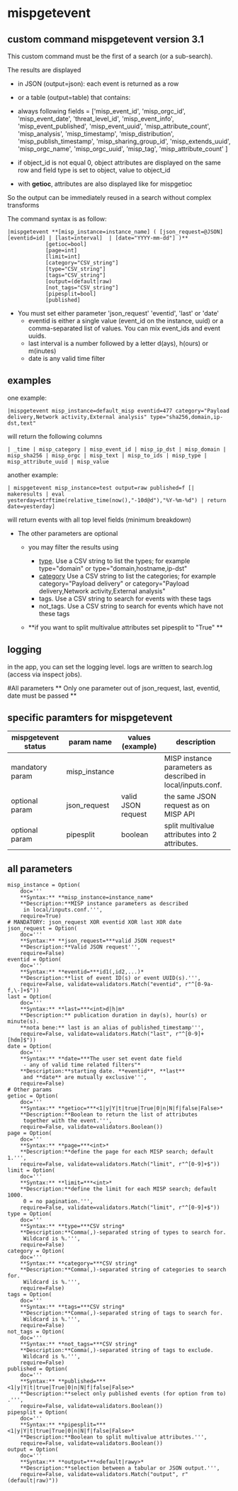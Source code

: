# mispgetevent
## custom command mispgetevent version 3.1
This custom command must be the first of a search (or a sub-search).

The results are displayed
 - in JSON (output=json): each event is returned as a row
 - or a table (output=table) that contains:  

- always following fields = ['misp_event_id', 'misp_orgc_id', 'misp_event_date', 'threat_level_id', 'misp_event_info', 'misp_event_published', 'misp_event_uuid', 'misp_attribute_count', 'misp_analysis', 'misp_timestamp', 'misp_distribution', 'misp_publish_timestamp', 'misp_sharing_group_id', 'misp_extends_uuid', 'misp_orgc_name', 'misp_orgc_uuid', 'misp_tag', 'misp_attribute_count' ]
- if object_id is not equal 0, object attributes are displayed on the same row and field type is set to object, value to object_id
- with **getioc**, attributes are also displayed like for mispgetioc

So the output can be immediately reused in a search without complex transforms

The command syntax is as follow:

    |mispgetevent **[misp_instance=instance_name] ( [json_request=@JSON] [eventid=id] | [last=interval]  | [date="YYYY-mm-dd"] )**
                [getioc=bool]
                [page=int]
                [limit=int]
                [category="CSV_string"]
                [type="CSV_string"]
                [tags="CSV_string"]
                [output=(default|raw)
                [not_tags="CSV_string"]
                [pipesplit=bool]
                [published]


- You must set either parameter 'json_request' 'eventid', 'last' or 'date'
    + eventid is either a single value (event_id on the instance, uuid) or a comma-separated list of values. You can mix event_ids and event uuids.
    + last interval is a number followed by a letter d(ays), h(ours) or m(inutes)
    + date is any valid time filter

## examples
one example:

    |mispgetevent misp_instance=default_misp eventid=477 category="Payload delivery,Network activity,External analysis" type="sha256,domain,ip-dst,text"

will return the following columns

    | _time | misp_category | misp_event_id | misp_ip_dst | misp_domain | misp_sha256 | misp_orgc | misp_text | misp_to_ids | misp_type | misp_attribute_uuid | misp_value

another example:

    | mispgetevent misp_instance=test output=raw published=f [| makeresults | eval yesterday=strftime(relative_time(now(),"-10d@d"),"%Y-%m-%d") | return date=yesterday]

will return events with all top level fields (minimum breakdown)

- The other parameters are optional
    + you may filter the results using
        - [type](https://www.circl.lu/doc/misp/categories-and-types/#types). Use a CSV string to list the types; for example type="domain" or type="domain,hostname,ip-dst"
        - [category](https://www.circl.lu/doc/misp/categories-and-types/#categories) Use a CSV string to list the categories; for example category="Payload delivery" or category="Payload delivery,Network activity,External analysis"
        - tags. Use a CSV string to search for events with these tags
        - not_tags. Use a CSV string to search for events which have not these tags

    + **if you want to split multivalue attributes set pipesplit to "True" **  


## logging
in the app, you can set the logging level. logs are written to search.log (access via inspect jobs).

#All parameters
** Only one parameter out of json_request, last, eventid, date must be passed **
## specific paramters for mispgetevent
| mispgetevent status | param name | values (example) | description |
| --- | --- | --- | --- |
| mandatory param | misp_instance | | MISP instance parameters as described in local/inputs.conf. |
| optional param | json_request | valid JSON request | the same JSON request as on MISP API |
| optional param | pipesplit | boolean | split multivalue attributes into 2 attributes. |

## all parameters
    misp_instance = Option(
        doc='''
        **Syntax:** **misp_instance=instance_name*
        **Description:**MISP instance parameters as described
         in local/inputs.conf.''',
        require=True)
    # MANDATORY: json_request XOR eventid XOR last XOR date
    json_request = Option(
        doc='''
        **Syntax:** **json_request=***valid JSON request*
        **Description:**Valid JSON request''',
        require=False)
    eventid = Option(
        doc='''
        **Syntax:** **eventid=***id1(,id2,...)*
        **Description:**list of event ID(s) or event UUID(s).''',
        require=False, validate=validators.Match("eventid", r"^[0-9a-f,\-]+$"))
    last = Option(
        doc='''
        **Syntax:** **last=***<int>d|h|m*
        **Description:** publication duration in day(s), hour(s) or minute(s).
        **nota bene:** last is an alias of published_timestamp''',
        require=False, validate=validators.Match("last", r"^[0-9]+[hdm]$"))
    date = Option(
        doc='''
        **Syntax:** **date=***The user set event date field
         - any of valid time related filters"*
        **Description:**starting date. **eventid**, **last**
         and **date** are mutually exclusive''',
        require=False)
    # Other params
    getioc = Option(
        doc='''
        **Syntax:** **getioc=***<1|y|Y|t|true|True|0|n|N|f|false|False>*
        **Description:**Boolean to return the list of attributes
         together with the event.''',
        require=False, validate=validators.Boolean())
    page = Option(
        doc='''
        **Syntax:** **page=***<int>*
        **Description:**define the page for each MISP search; default 1.''',
        require=False, validate=validators.Match("limit", r"^[0-9]+$"))
    limit = Option(
        doc='''
        **Syntax:** **limit=***<int>*
        **Description:**define the limit for each MISP search; default 1000.
         0 = no pagination.''',
        require=False, validate=validators.Match("limit", r"^[0-9]+$"))
    type = Option(
        doc='''
        **Syntax:** **type=***CSV string*
        **Description:**Comma(,)-separated string of types to search for.
         Wildcard is %.''',
        require=False)
    category = Option(
        doc='''
        **Syntax:** **category=***CSV string*
        **Description:**Comma(,)-separated string of categories to search for.
         Wildcard is %.''',
        require=False)
    tags = Option(
        doc='''
        **Syntax:** **tags=***CSV string*
        **Description:**Comma(,)-separated string of tags to search for.
         Wildcard is %.''',
        require=False)
    not_tags = Option(
        doc='''
        **Syntax:** **not_tags=***CSV string*
        **Description:**Comma(,)-separated string of tags to exclude.
         Wildcard is %.''',
        require=False)
    published = Option(
        doc='''
        **Syntax:** **published=***<1|y|Y|t|true|True|0|n|N|f|false|False>*
        **Description:**select only published events (for option from to) .''',
        require=False, validate=validators.Boolean())
    pipesplit = Option(
        doc='''
        **Syntax:** **pipesplit=***<1|y|Y|t|true|True|0|n|N|f|false|False>*
        **Description:**Boolean to split multivalue attributes.''',
        require=False, validate=validators.Boolean())
    output = Option(
        doc='''
        **Syntax:** **output=***<default|rawy>*
        **Description:**selection between a tabular or JSON output.''',
        require=False, validate=validators.Match("output", r"(default|raw)"))
